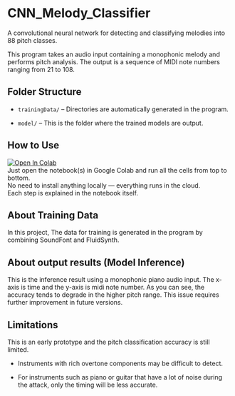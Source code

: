 # CNN_Melody_Classifier
A convolutional neural network for detecting and classifying melodies into 88 pitch classes.

This program takes an audio input containing a monophonic melody and performs pitch analysis. The output is a sequence of MIDI note numbers ranging from 21 to 108.


## Folder Structure

- `trainingData/` – Directories are automatically generated in the program.

- `model/` – This is the folder where the trained models are output. 

## How to Use
[![Open In Colab](https://colab.research.google.com/assets/colab-badge.svg)](https://colab.research.google.com/github/yuki-sato-0402/CNN_Melody_Classifier/blob/main/88midiClassification.ipynb)  
Just open the notebook(s) in Google Colab and run all the cells from top to bottom.  
No need to install anything locally — everything runs in the cloud.  
Each step is explained in the notebook itself.

## About Training Data
In this project, The data for training is generated in the program by combining SoundFont and FluidSynth.

## About output results (Model Inference)
This is the inference result using a monophonic piano audio input. The x-axis is time and the y-axis is midi note number.
As you can see, the accuracy tends to degrade in the higher pitch range.
This issue requires further improvement in future versions.

## Limitations
This is an early prototype and the pitch classification accuracy is still limited.

- Instruments with rich overtone components may be difficult to detect.

- For instruments such as piano or guitar that have a lot of noise during the attack, only the timing will be less accurate.